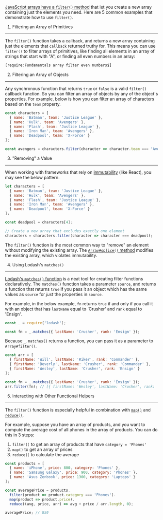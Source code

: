 [JavaScript arrays have a `filter()` method](/tutorials/fundamentals/array-filter) that let you create a new array containing just the elements you need. Here are 5 common examples that demonstrate how to use `filter()`.

1) Filtering an Array of Primitives
--------------------------------

The `filter()` function takes a callback, and returns a new array containing just the elements that `callback` returned
truthy for. This means you can use `filter()` to filter arrays of primitives, like finding all elements in an array
of strings that start with "A", or finding all even numbers in an array:

```javascript
[require:Fundamentals array filter even numbers$]
```

2) Filtering an Array of Objects
--------------------------------

Any synchronous function that returns `true` or `false` is a valid `filter()` callback function. So you can filter
an array of objects by any of the object's properties. For example, below is how you can filter an array of
characters based on the `team` property.

```javascript
const characters = [
  { name: 'Batman', team: 'Justice League' },
  { name: 'Hulk', team: 'Avengers' },
  { name: 'Flash', team: 'Justice League' },
  { name: 'Iron Man', team: 'Avengers' },
  { name: 'Deadpool', team: 'X-Force' }
];

const avengers = characters.filter(character => character.team === 'Avengers');
```

3) "Removing" a Value
---------------------

When working with frameworks that rely on [immutability](https://immutable-js.github.io/immutable-js/) (like React), you
may see the below pattern:

```javascript
let characters = [
  { name: 'Batman', team: 'Justice League' },
  { name: 'Hulk', team: 'Avengers' },
  { name: 'Flash', team: 'Justice League' },
  { name: 'Iron Man', team: 'Avengers' },
  { name: 'Deadpool', team: 'X-Force' }
];

const deadpool = characters[4];

// Create a new array that excludes exactly one element
characters = characters.filter(character => character === deadpool);
```

The `filter()` function is the most common way to "remove" an element without modifying the existing array. The [`Array#splice()` method](/tutorials/fundamentals/array-splice) modifies the existing array, which violates immutability.

4) Using Lodash's `matches()`
---------------------------

[Lodash's `matches()` function](https://lodash.com/docs/4.17.15#matches) is a neat tool for creating filter functions
declaratively. The `matches()` function takes a parameter `source`, and returns a function that returns `true` if you
pass it an object which has the same values as `source` for _just_ the properties in `source`.

For example, in the below example, `fn` returns `true` if and only if you call it with an object that has `lastName` equal
to 'Crusher' and `rank` equal to 'Ensign'.

```javascript
const _ = require('lodash');

const fn = _.matches({ lastName: 'Crusher', rank: 'Ensign' });
```

Because `_.matches()` returns a function, you can pass it as a parameter to `Array#filter()`.

```javascript
const arr = [
  { firstName: 'Will', lastName: 'Riker', rank: 'Commander' },
  { firstName: 'Beverly', lastName: 'Crusher', rank: 'Commander' },
  { firstName: 'Wesley', lastName: 'Crusher', rank: 'Ensign' }
];

const fn = _.matches({ lastName: 'Crusher', rank: 'Ensign' });
arr.filter(fn); // [{ firstName: 'Wesley', lastName: 'Crusher', rank: 'Ensign' }]
```

5) Interacting with Other Functional Helpers
------------------------------------------

The `filter()` function is especially helpful in combination with [`map()`](https://developer.mozilla.org/en-US/docs/Web/JavaScript/Reference/Global_Objects/Array/map) and [`reduce()`](https://thecodebarbarian.com/javascript-reduce-in-5-examples.html).

For example, suppose you have an array of products, and you want to compute the average cost of all phones in the
array of products. You can do this in 3 steps:

1. `filter()` to get an array of products that have `category = 'Phones'`
2. `map()` to get an array of prices
3. `reduce()` to calculate the average

```javascript
const products = [
  { name: 'iPhone', price: 800, category: 'Phones' },
  { name: 'Samsung Galaxy', price: 900, category: 'Phones' },
  { name: 'Asus Zenbook', price: 1300, category: 'Laptops' }
];

const averagePrice = products.
  filter(product => product.category === 'Phones').
  map(product => product.price).
  reduce((avg, price, arr) => avg + price / arr.length, 0);

averagePrice; // 850
```